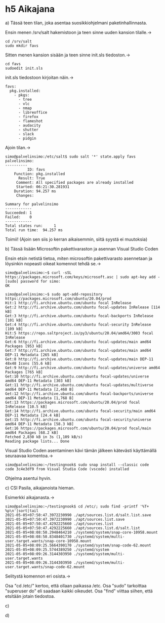 # h5 Aikajana

a) Tässä teen tilan, joka asentaa suosikkiohjelmani paketinhallinnasta.

Ensin menen /srv/salt hakemistoon ja teen sinne uuden kansion tilalle.->

	cd /srv/salt
	sudo mkdir favs

Sitten menen kansion sisään ja teen sinne init.sls tiedoston.->

	cd favs
	sudoedit init.sls

init.sls tiedostoon kirjoitan näin.->

	favs:
	  pkg.installed:
	    - pkgs:
	      - tree
	      - vlc
	      - nmap
	      - libreoffice
	      - firefox
	      - flameshot
	      - audacity
	      - shutter
	      - slack
	      - pidgin

Ajoin tilan.->

	simo@palvelinsimo:/etc/salt$ sudo salt '*' state.apply favs
	palvelinsimo:
	----------
	          ID: favs
	    Function: pkg.installed
	      Result: True
	     Comment: All specified packages are already installed
	     Started: 06:21:30.281931
	    Duration: 94.257 ms
	     Changes:
	
	Summary for palvelinsimo
	------------
	Succeeded: 1
	Failed:    0
	------------
	Total states run:     1
	Total run time:  94.257 ms
	
Toimii!
(Ajoin sen siis jo kerran aikaisemmin, siitä syystä ei muutoksia)


b) Tässä lisään Microsoftin pakettivaraston ja asennan Visual Studio Coden

Ensin etsin netistä tietoa, miten microsoftin pakettivarasto asennetaan ja löysinkin nopeasti oikeat komennot tehdä se.->

	simo@palvelinsimo:~$ curl -sSL https://packages.microsoft.com/keys/microsoft.asc | sudo apt-key add -
	[sudo] password for simo:
	OK
	
	simo@palvelinsimo:~$ sudo apt-add-repository https://packages.microsoft.com/ubuntu/20.04/prod
	Hit:1 http://fi.archive.ubuntu.com/ubuntu focal InRelease
	Get:2 http://fi.archive.ubuntu.com/ubuntu focal-updates InRelease [114 kB]
	Get:3 http://fi.archive.ubuntu.com/ubuntu focal-backports InRelease [101 kB]
	Get:4 http://fi.archive.ubuntu.com/ubuntu focal-security InRelease [109 kB]
	Hit:5 https://repo.saltproject.io/py3/ubuntu/20.04/amd64/3003 focal InRelease
	Get:6 http://fi.archive.ubuntu.com/ubuntu focal-updates/main amd64 Packages [953 kB]
	Get:7 http://fi.archive.ubuntu.com/ubuntu focal-updates/main amd64 DEP-11 Metadata [265 kB]
	Get:8 http://fi.archive.ubuntu.com/ubuntu focal-updates/main DEP-11 48x48 Icons [55.6 kB]
	Get:9 http://fi.archive.ubuntu.com/ubuntu focal-updates/universe amd64 Packages [765 kB]
	Get:10 http://fi.archive.ubuntu.com/ubuntu focal-updates/universe amd64 DEP-11 Metadata [303 kB]
	Get:11 http://fi.archive.ubuntu.com/ubuntu focal-updates/multiverse amd64 DEP-11 Metadata [2,468 B]
	Get:12 http://fi.archive.ubuntu.com/ubuntu focal-backports/universe amd64 DEP-11 Metadata [1,768 B]
	Get:13 https://packages.microsoft.com/ubuntu/20.04/prod focal InRelease [10.5 kB]
	Get:14 http://fi.archive.ubuntu.com/ubuntu focal-security/main amd64 DEP-11 Metadata [24.4 kB]
	Get:15 http://fi.archive.ubuntu.com/ubuntu focal-security/universe amd64 DEP-11 Metadata [58.3 kB]
	Get:16 https://packages.microsoft.com/ubuntu/20.04/prod focal/main amd64 Packages [68.2 kB]
	Fetched 2,830 kB in 3s (1,109 kB/s)
	Reading package lists... Done


Visual Studio Coden asentaminen kävi tämän jälkeen kätevästi käyttämällä seuraavaa komentoa.->

	simo@palvelinsimo:~/testingnook$ sudo snap install --classic code
	code 3c4e3df9 from Visual Studio Code (vscode) installed

Ohjelma asentui hyvin. 

c) CSI Pasila, aikajanoista hieman.

Esimerkki aikajanasta.->
	
	simo@palvelinsimo:~/testingnook$ cd /etc/; sudo find -printf '%T+ %p\n'|sort|tail
	2021-05-05+07:50:47.3972230990 ./apt/sources.list.d/salt.list.save
	2021-05-05+07:50:47.3972230990 ./apt/sources.list.save
	2021-05-05+07:50:47.4292225660 ./apt/sources.list
	2021-05-05+07:50:47.4292225660 ./apt/sources.list.d/salt.list
	2021-05-05+08:08:50.2948464210 ./systemd/system/snap-core-10958.mount
	2021-05-05+08:08:50.8348401730 ./systemd/system/multi-user.target.wants/snap-core-10958.mount
	2021-05-05+08:09:25.5664390170 ./systemd/system/snap-code-62.mount
	2021-05-05+08:09:25.5744389250 ./systemd/system
	2021-05-05+08:09:26.3144303950 ./systemd/system/multi-user.target.wants
	2021-05-05+08:09:26.3144303950 ./systemd/system/multi-user.target.wants/snap-code-62.mount
	
Selitystä komennon eri osista.->

Osa "cd /etc/" kertoo, että ollaan paikassa /etc.
Osa "sudo" tarkoittaa "superuser do" eli saadaan kaikki oikeudet.
Osa "find" viittaa siihen, että etsitään jotain tiedostoa.


c)

d)


